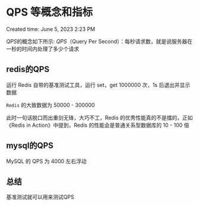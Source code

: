 # QPS 等概念和指标

Created time: June 5, 2023 2:23 PM

*QPS*的概念如下所示: *QPS*（Query Per Second）：每秒请求数，就是说服务器在一秒的时间内处理了多少个请求

## redis的QPS

运行 Redis 自带的基准测试工具，运行 set，get 1000000 次，1s 后退出并显示数据

`Redis` 的大致数据为 50000 - 300000

此时一句话脱口而出重剑无锋，大巧不工，Redis 的优秀性能真的不是擂的，正如 《Redis in Action》中提到，Redis 的性能会是普通关系型数据库的 10 - 100 倍

## mysql的QPS

MySQL 的 QPS 为 4000 左右浮动

## 总结

基准测试就可以用来测试QPS